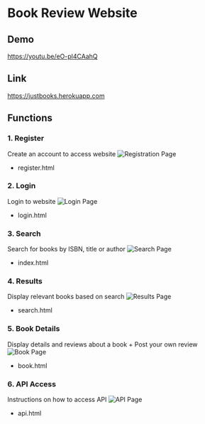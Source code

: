 # Book Review Website
## Demo
https://youtu.be/eO-pl4CAahQ

## Link
https://justbooks.herokuapp.com

## Functions
### 1. Register
Create an account to access website
![Registration Page](https://i.imgur.com/zIq7Cjl.png)
* register.html

### 2. Login
Login to website
![Login Page](https://i.imgur.com/Zje7pQm.png)
* login.html

### 3. Search
Search for books by ISBN, title or author
![Search Page](https://i.imgur.com/hfHC7vN.png)
* index.html

### 4. Results
Display relevant books based on search
![Results Page](https://i.imgur.com/dFS2VBk.png)
* search.html

### 5. Book Details
Display details and reviews about a book + Post your own review
![Book Page](https://i.imgur.com/WWfPuyR.png)
* book.html

### 6. API Access
Instructions on how to access API
![API Page](https://i.imgur.com/4o5SODB.png)
* api.html